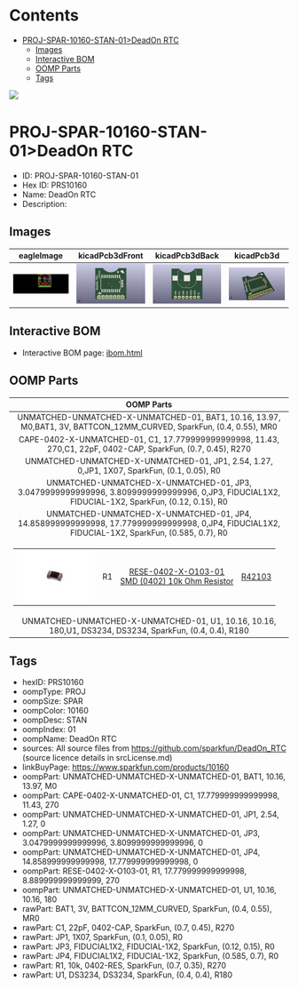 



Contents
========

* [PROJ-SPAR-10160-STAN-01>DeadOn RTC](#proj-spar-10160-stan-01deadon-rtc)
	* [Images](#images)
	* [Interactive BOM](#interactive-bom)
	* [OOMP Parts](#oomp-parts)
	* [Tags](#tags)
  
![][im]
# PROJ-SPAR-10160-STAN-01>DeadOn RTC

- ID: PROJ-SPAR-10160-STAN-01
- Hex ID: PRS10160
- Name: DeadOn RTC
- Description: 

## Images
  
  

|eagleImage|kicadPcb3dFront|kicadPcb3dBack|kicadPcb3d|
| :---: | :---: | :---: | :---: |
|[![eagleImage](eagleImage_140.png)](eagleImage_600.png)|[![kicadPcb3dFront](kicadPcb3dFront_140.png)](kicadPcb3dFront_600.png)|[![kicadPcb3dBack](kicadPcb3dBack_140.png)](kicadPcb3dBack_600.png)|[![kicadPcb3d](kicadPcb3d_140.png)](kicadPcb3d_600.png)|

## Interactive BOM

- Interactive BOM page: [ibom.html](kicad/bom/ibom.html)

## OOMP Parts
  

|OOMP Parts|
| :---: |
|UNMATCHED-UNMATCHED-X-UNMATCHED-01, BAT1, 10.16, 13.97, M0,BAT1, 3V, BATTCON_12MM_CURVED, SparkFun, (0.4, 0.55), MR0|
|CAPE-0402-X-UNMATCHED-01, C1, 17.779999999999998, 11.43, 270,C1, 22pF, 0402-CAP, SparkFun, (0.7, 0.45), R270|
|UNMATCHED-UNMATCHED-X-UNMATCHED-01, JP1, 2.54, 1.27, 0,JP1, 1X07, SparkFun, (0.1, 0.05), R0|
|UNMATCHED-UNMATCHED-X-UNMATCHED-01, JP3, 3.0479999999999996, 3.8099999999999996, 0,JP3, FIDUCIAL1X2, FIDUCIAL-1X2, SparkFun, (0.12, 0.15), R0|
|UNMATCHED-UNMATCHED-X-UNMATCHED-01, JP4, 14.858999999999998, 17.779999999999998, 0,JP4, FIDUCIAL1X2, FIDUCIAL-1X2, SparkFun, (0.585, 0.7), R0|
|<table><tr><td>![RESE-0402-X-O103-01](https://raw.githubusercontent.com/oomlout/oomlout_OOMP_parts/main/RESE-0402-X-O103-01/image_140.jpg)</td><td> R1</td><td>[RESE-0402-X-O103-01<br>SMD (0402) 10k Ohm Resistor](https://github.com/oomlout/oomlout_OOMP_parts/tree/main/RESE-0402-X-O103-01/)</td><td>[R42103](https://github.com/oomlout/oomlout_OOMP_parts/tree/main/RESE-0402-X-O103-01/)</td></tr></table>|
|UNMATCHED-UNMATCHED-X-UNMATCHED-01, U1, 10.16, 10.16, 180,U1, DS3234, DS3234, SparkFun, (0.4, 0.4), R180|

## Tags

- hexID: PRS10160
- oompType: PROJ
- oompSize: SPAR
- oompColor: 10160
- oompDesc: STAN
- oompIndex: 01
- oompName: DeadOn RTC
- sources: All source files from https://github.com/sparkfun/DeadOn_RTC (source licence details in srcLicense.md)
- linkBuyPage: https://www.sparkfun.com/products/10160
- oompPart: UNMATCHED-UNMATCHED-X-UNMATCHED-01, BAT1, 10.16, 13.97, M0
- oompPart: CAPE-0402-X-UNMATCHED-01, C1, 17.779999999999998, 11.43, 270
- oompPart: UNMATCHED-UNMATCHED-X-UNMATCHED-01, JP1, 2.54, 1.27, 0
- oompPart: UNMATCHED-UNMATCHED-X-UNMATCHED-01, JP3, 3.0479999999999996, 3.8099999999999996, 0
- oompPart: UNMATCHED-UNMATCHED-X-UNMATCHED-01, JP4, 14.858999999999998, 17.779999999999998, 0
- oompPart: RESE-0402-X-O103-01, R1, 17.779999999999998, 8.889999999999999, 270
- oompPart: UNMATCHED-UNMATCHED-X-UNMATCHED-01, U1, 10.16, 10.16, 180
- rawPart: BAT1, 3V, BATTCON_12MM_CURVED, SparkFun, (0.4, 0.55), MR0
- rawPart: C1, 22pF, 0402-CAP, SparkFun, (0.7, 0.45), R270
- rawPart: JP1, 1X07, SparkFun, (0.1, 0.05), R0
- rawPart: JP3, FIDUCIAL1X2, FIDUCIAL-1X2, SparkFun, (0.12, 0.15), R0
- rawPart: JP4, FIDUCIAL1X2, FIDUCIAL-1X2, SparkFun, (0.585, 0.7), R0
- rawPart: R1, 10k, 0402-RES, SparkFun, (0.7, 0.35), R270
- rawPart: U1, DS3234, DS3234, SparkFun, (0.4, 0.4), R180



[im]: kicadPcb3d_450.png
